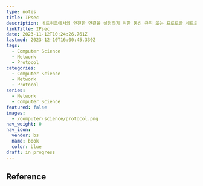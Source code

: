 ```yaml
---
type: notes
title: IPsec
description: 네트워크에서의 안전한 연결을 설정하기 위한 통신 규칙 또는 프로토콜 세트로 암호화와 인증을 추가하여 프로토콜을 더욱 안전하게 만든다.
linkTitle: IPsec
date: 2023-11-12T10:24:26.761Z
lastmod: 2023-12-10T16:00:45.330Z
tags:
  - Computer Science
  - Network
  - Protocol
categories:
  - Computer Science
  - Network
  - Protocol
series:
  - Network
  - Computer Science
featured: false
images:
  - /computer-science/protocol.png
nav_weight: 0
nav_icon:
  vendor: bs
  name: book
  color: blue
draft: in progress
---
```


## Reference
